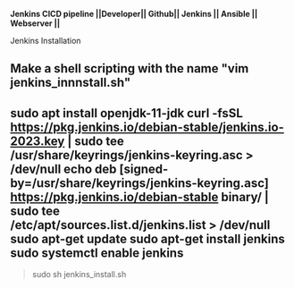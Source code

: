 **Jenkins CICD pipeline ||Developer|| Github|| Jenkins || Ansible || Webserver ||**

Jenkins Installation 

**Make a shell scripting with the name "vim jenkins_innnstall.sh"**
---------------------------------------------------------------------------------------
sudo apt install openjdk-11-jdk
curl -fsSL https://pkg.jenkins.io/debian-stable/jenkins.io-2023.key | sudo tee \
  /usr/share/keyrings/jenkins-keyring.asc > /dev/null
echo deb [signed-by=/usr/share/keyrings/jenkins-keyring.asc] \
  https://pkg.jenkins.io/debian-stable binary/ | sudo tee \
  /etc/apt/sources.list.d/jenkins.list > /dev/null
sudo apt-get update
sudo apt-get install jenkins
sudo systemctl enable jenkins
----------------------------------------------------------------------------------------
> sudo sh jenkins_install.sh
